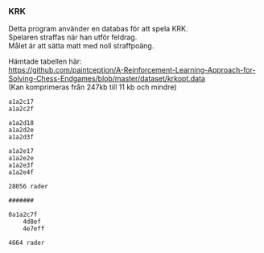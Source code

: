 ### KRK

Detta program använder en databas för att spela KRK.  
Spelaren straffas när han utför feldrag.  
Målet är att sätta matt med noll straffpoäng.  

Hämtade tabellen här:  
https://github.com/paintception/A-Reinforcement-Learning-Approach-for-Solving-Chess-Endgames/blob/master/dataset/krkopt.data  
(Kan komprimeras från 247kb till 11 kb och mindre)

```
a1a2c17
a1a2c2f

a1a2d18
a1a2d2e
a1a2d3f

a1a2e17
a1a2e2e
a1a2e3f
a1a2e4f

28056 rader

#######

0a1a2c7f  
    4d8ef  
    4e7eff  
    
4664 rader
```